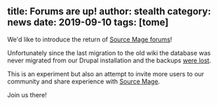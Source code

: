 title: Forums are up!
author: stealth
category: news
date: 2019-09-10
tags: [tome]
---
We'd like to introduce the return of [Source Mage forums](/Forum)!

Unfortunately since the last migration to the old wiki the database was never migrated from our Drupal installation and the backups [were lost](https://lists.ibiblio.org/pipermail/sm-discuss/2019-September/022448.html).

This is an experiment but also an attempt to invite more users to our community and share experience with [Source Mage](/About).

Join us there!
